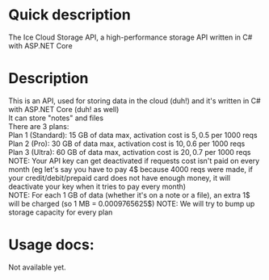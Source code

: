 # Quick description  
The Ice Cloud Storage API, a high-performance storage API written in C# with ASP.NET Core  
  
# Description  
This is an API, used for storing data in the cloud (duh!) and it's written in C# with ASP.NET Core (duh! as well)  
It can store "notes" and files  
There are 3 plans:  
Plan 1 (Standard): 15 GB of data max, activation cost is 5$, 0.5$ per 1000 reqs  
Plan 2 (Pro): 30 GB of data max, activation cost is 10$, 0.6$ per 1000 reqs  
Plan 3 (Ultra): 60 GB of data max, activation cost is 20$, 0.7$ per 1000 reqs  
NOTE: Your API key can get deactivated if requests cost isn't paid on every month (eg let's say you have to pay 4$ because 4000 reqs were made, if your credit/debit/prepaid card does not have enough money, it will deactivate your key when it tries to pay every month)  
NOTE: For each 1 GB of data (whether it's on a note or a file), an extra 1$ will be charged (so 1 MB = 0.0009765625$)
NOTE: We will try to bump up storage capacity for every plan  
  
# Usage docs:  
Not available yet.  